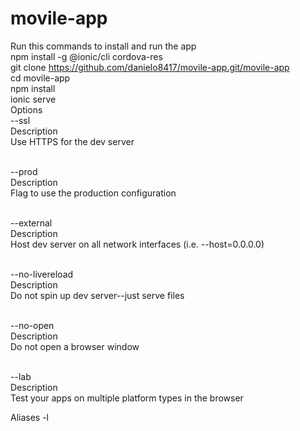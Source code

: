 # movile-app
Run this commands to install and run the app<br>
npm install -g @ionic/cli cordova-res<br>
git clone https://github.com/danielo8417/movile-app.git/movile-app<br>
cd movile-app <br>
npm install <br>
ionic serve<br>
Options​<br>
--ssl<br>
Description	<br>
Use HTTPS for the dev server<br><br>

--prod<br>
Description	<br>
Flag to use the production configuration<br><br>

--external<br>
Description	<br>
Host dev server on all network interfaces (i.e. --host=0.0.0.0)<br><br>

--no-livereload<br>
Description	<br>
Do not spin up dev server--just serve files<br><br>

--no-open<br>
Description	<br>
Do not open a browser window<br><br>

--lab<br>
Description	<br>
Test your apps on multiple platform types in the browser<br>

Aliases	-l
